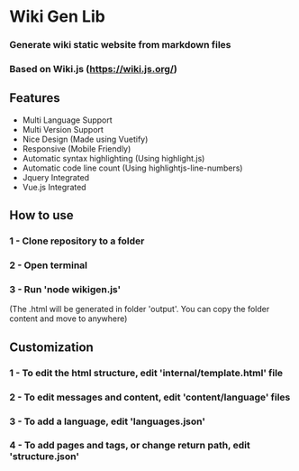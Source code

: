 # Wiki Gen Lib
### Generate wiki static website from markdown files
### Based on Wiki.js (https://wiki.js.org/)
## Features
- Multi Language Support
- Multi Version Support
- Nice Design (Made using Vuetify)
- Responsive (Mobile Friendly)
- Automatic syntax highlighting (Using highlight.js)
- Automatic code line count (Using highlightjs-line-numbers)
- Jquery Integrated
- Vue.js Integrated

## How to use
### 1 - Clone repository to a folder
### 2 - Open terminal
### 3 - Run 'node wikigen.js'
(The .html will be generated in folder 'output'. You can copy the folder content and move to anywhere)

## Customization
### 1 - To edit the html structure, edit 'internal/template.html' file
### 2 - To edit messages and content, edit 'content/language' files
### 3 - To add a language, edit 'languages.json'
### 4 - To add pages and tags, or change return path, edit 'structure.json'

